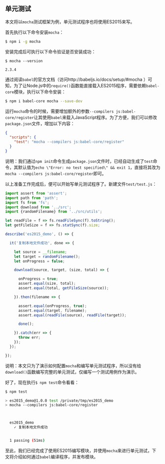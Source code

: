 
## 单元测试

本文将以`mocha`测试框架为例，单元测试程序也将使用ES2015来写。

首先执行以下命令安装`mocha`：

```bash
$ npm i -g mocha
```

安装完成后可执行以下命令验证是否安装成功：

```
$ mocha --version

2.3.4
```

通过阅读`babel`的官方文档（访问http://babeljs.io/docs/setup/#mocha ）可知，为了让Node.js中的`require()`函数能直接载入ES2015程序，需要依赖`babel-core`模块，执行以下命令安装：

```bash
$ npm i babel-core mocha --save-dev
```

运行`mocha`命令的时候，需要增加额外的参数`--compilers js:babel-core/register`让其使用`babel`来载入JavaScript程序。为了方便，我们可以修改`package.json`文件，增加以下内容：

```json
{
  "scripts": {
    "test": "mocha --compilers js:babel-core/register"
  }
}
```

说明：我们通过`npm init`命令生成`package.json`文件时，已经自动生成了`test`命令，其默认值为`echo \"Error: no test specified\" && exit 1`，直接将其改为`mocha --compilers js:babel-core/register`即可。

以上准备工作完成后，便可以开始写单元测试程序了。新建文件`test/test.js`：

```javascript
import assert from 'assert';
import path from 'path';
import fs from 'fs';
import download from '../src';
import {randomFilename} from '../src/utils';

let readFile = f => fs.readFileSync(f).toString();
let getFileSize = f => fs.statSync(f).size;

describe('es2015_demo', () => {

  it('复制本地文件成功', done => {

    let source = __filename;
    let target = randomFilename();
    let onProgress = false;

    download(source, target, (size, total) => {

      onProgress = true;
      assert.equal(size, total);
      assert.equal(total, getFileSize(source));

    }).then(filename => {

      assert.equal(onProgress, true);
      assert.equal(target, filename);
      assert.equal(readFile(source), readFile(target));

      done();

    }).catch(err => {
      throw err;
    });
  });

});
```

说明：本文只为了演示如何配置`mocha`和编写单元测试程序，所以没有给`download()`函数编写完整的单元测试，仅编写一个测试用例作为演示。

好了，现在执行`$ npm test`命令看看：

```bash
$ npm test

> es2015_demo@1.0.0 test /private/tmp/es2015_demo
> mocha --compilers js:babel-core/register



  es2015_demo
    ✓ 复制本地文件成功


  1 passing (51ms)

```

至此，我们已经完成了使用ES2015编写模块，并使用`mocha`来进行单元测试，下文将介绍如何通过`babel`编译程序，并发布模块。
